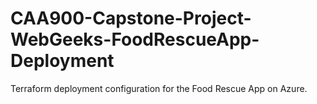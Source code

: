 # CAA900-Capstone-Project-WebGeeks-FoodRescueApp-Deployment
Terraform deployment configuration for the Food Rescue App on Azure.
